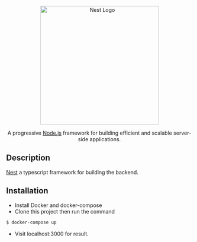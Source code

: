 <p align="center">
  <a href="http://nestjs.com/" target="blank"><img src="https://nestjs.com/img/logo_text.svg" width="320" alt="Nest Logo" /></a>
</p>

[circleci-image]: https://img.shields.io/circleci/build/github/nestjs/nest/master?token=abc123def456
[circleci-url]: https://circleci.com/gh/nestjs/nest

  <p align="center">A progressive <a href="http://nodejs.org" target="_blank">Node.js</a> framework for building efficient and scalable server-side applications.</p>
   

## Description

[Nest](https://github.com/nestjs/nest) a typescript framework for building the backend.

## Installation
- Install Docker and docker-compose
- Clone this project then run the command


```bash
$ docker-compose up
```

- Visit localhost:3000 for result.

